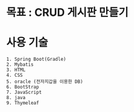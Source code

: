 # 목표 : CRUD 게시판 만들기

# 사용 기술 
    1. Spring Boot(Gradle)
    2. Mybatis
    3. HTML
    4. CSS
    5. oracle (전자지갑을 이용한 DB)
    6. BootStrap
    7. JavaScript
    8. java
    9. Thymeleaf